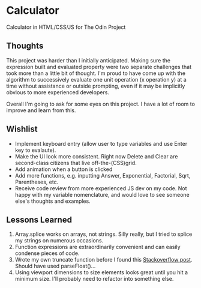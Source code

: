 # Calculator
Calculator in HTML/CSS/JS for The Odin Project

## Thoughts
This project was harder than I initially anticipated. Making sure the expression built and evaluated property were two separate challenges that took more than a little bit of thought. I'm proud to have come up with the algorithm to successively evaluate one unit operation (x operation y) at a time without assistance or outside prompting, even if it may be implicitly obvious to more experienced developers.

Overall I'm going to ask for some eyes on this project. I have a lot of room to improve and learn from this. 

## Wishlist
- Implement keyboard entry (allow user to type variables and use Enter key to evalaute).
- Make the UI look more consistent. Right now Delete and Clear are second-class citizens that live off-the-(CSS)grid. 
- Add animation when a button is clicked
- Add more functions, e.g. inputting Answer, Exponential, Factorial, Sqrt, Parentheses, etc.
- Receive code review from more experienced JS dev on my code. Not happy with my variable nomenclature, and would love to see someone else's thoughts and examples.

## Lessons Learned
1. Array.splice works on arrays, not strings. Silly really, but I tried to splice my strings on numerous occasions.
2. Function expressions are extraordinarily convenient and can easily condense pieces of code. 
3. Wrote my own truncate function before I found this [Stackoverflow post](https://stackoverflow.com/questions/7312468/javascript-round-to-a-number-of-decimal-places-but-strip-extra-zeros). Should have used parseFloat()...
4. Using viewport dimensions to size elements looks great until you hit a minimum size. I'll probably need to refactor into something else.
